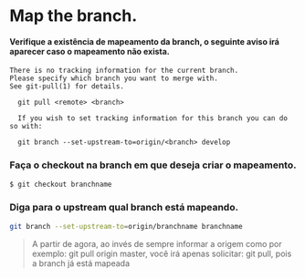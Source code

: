 # Map the branch.

#### Verifique a existência de mapeamento da branch, o seguinte aviso irá aparecer caso o mapeamento não exista.

```
There is no tracking information for the current branch.
Please specify which branch you want to merge with.
See git-pull(1) for details.

  git pull <remote> <branch>

  If you wish to set tracking information for this branch you can do so with:

  git branch --set-upstream-to=origin/<branch> develop
  ```

### Faça o checkout na branch em que deseja criar o mapeamento.

```bash 
$ git checkout branchname
```

### Diga para o upstream qual branch está mapeando.
```bash 
git branch --set-upstream-to=origin/branchname branchname
```

> A partir de agora, ao invés de sempre informar a origem como por exemplo: git pull origin master, você irá apenas solicitar: git pull, pois a branch já está mapeada
